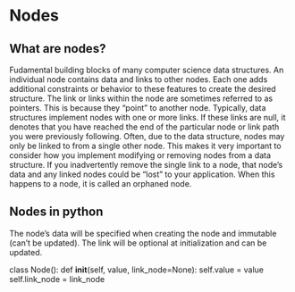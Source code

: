# Nodes
## What are nodes?
Fudamental building blocks of many computer science data structures.
An individual node contains data and links to other nodes. Each one adds additional constraints or behavior to these features to create the desired structure. 
The link or links within the node are sometimes referred to as pointers. This is because they “point” to another node.
Typically, data structures implement nodes with one or more links. If these links are null, it denotes that you have reached the end of the particular node or link path you were previously following.
Often, due to the data structure, nodes may only be linked to from a single other node. This makes it very important to consider how you implement modifying or removing nodes from a data structure.
If you inadvertently remove the single link to a node, that node’s data and any linked nodes could be “lost” to your application. When this happens to a node, it is called an orphaned node.
## Nodes in python
The node’s data will be specified when creating the node and immutable (can’t be updated). The link will be optional at initialization and can be updated.

class Node():
  def __init__(self, value, link_node=None):
    self.value = value
    self.link_node = link_node

  
